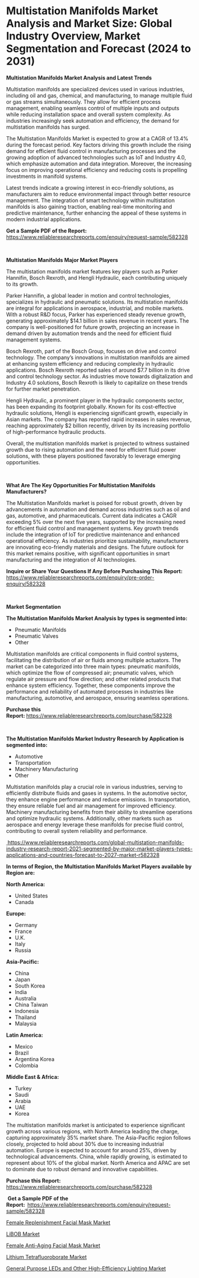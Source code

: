 <p><h1>Multistation Manifolds Market Analysis and Market Size: Global Industry Overview, Market Segmentation and Forecast (2024 to 2031)</h1></p><p><strong>Multistation Manifolds Market Analysis and Latest Trends</strong></p>
<p><p>Multistation manifolds are specialized devices used in various industries, including oil and gas, chemical, and manufacturing, to manage multiple fluid or gas streams simultaneously. They allow for efficient process management, enabling seamless control of multiple inputs and outputs while reducing installation space and overall system complexity. As industries increasingly seek automation and efficiency, the demand for multistation manifolds has surged.</p><p>The Multistation Manifolds Market is expected to grow at a CAGR of 13.4% during the forecast period. Key factors driving this growth include the rising demand for efficient fluid control in manufacturing processes and the growing adoption of advanced technologies such as IoT and Industry 4.0, which emphasize automation and data integration. Moreover, the increasing focus on improving operational efficiency and reducing costs is propelling investments in manifold systems.</p><p>Latest trends indicate a growing interest in eco-friendly solutions, as manufacturers aim to reduce environmental impact through better resource management. The integration of smart technology within multistation manifolds is also gaining traction, enabling real-time monitoring and predictive maintenance, further enhancing the appeal of these systems in modern industrial applications.</p></p>
<p><strong>Get a Sample PDF of the Report:&nbsp;</strong> <a href="https://www.reliableresearchreports.com/enquiry/request-sample/582328?utm_campaign=24&utm_medium=2&utm_source=Github&utm_content=ia&utm_term=27092024&utm_id=multistation-manifolds">https://www.reliableresearchreports.com/enquiry/request-sample/582328</a></p>
<p>&nbsp;</p>
<p><strong>Multistation Manifolds Major Market Players</strong></p>
<p><p>The multistation manifolds market features key players such as Parker Hannifin, Bosch Rexroth, and Hengli Hydraulic, each contributing uniquely to its growth. </p><p>Parker Hannifin, a global leader in motion and control technologies, specializes in hydraulic and pneumatic solutions. Its multistation manifolds are integral for applications in aerospace, industrial, and mobile markets. With a robust R&D focus, Parker has experienced steady revenue growth, generating approximately $14.1 billion in sales revenue in recent years. The company is well-positioned for future growth, projecting an increase in demand driven by automation trends and the need for efficient fluid management systems.</p><p>Bosch Rexroth, part of the Bosch Group, focuses on drive and control technology. The company’s innovations in multistation manifolds are aimed at enhancing system efficiency and reducing complexity in hydraulic applications. Bosch Rexroth reported sales of around $7.7 billion in its drive and control technology sector. As industries move towards digitalization and Industry 4.0 solutions, Bosch Rexroth is likely to capitalize on these trends for further market penetration.</p><p>Hengli Hydraulic, a prominent player in the hydraulic components sector, has been expanding its footprint globally. Known for its cost-effective hydraulic solutions, Hengli is experiencing significant growth, especially in Asian markets. The company has reported rapid increases in sales revenue, reaching approximately $2 billion recently, driven by its increasing portfolio of high-performance hydraulic products. </p><p>Overall, the multistation manifolds market is projected to witness sustained growth due to rising automation and the need for efficient fluid power solutions, with these players positioned favorably to leverage emerging opportunities.</p></p>
<p>&nbsp;</p>
<p><strong>What Are The Key Opportunities For Multistation Manifolds Manufacturers?</strong></p>
<p><p>The Multistation Manifolds market is poised for robust growth, driven by advancements in automation and demand across industries such as oil and gas, automotive, and pharmaceuticals. Current data indicates a CAGR exceeding 5% over the next five years, supported by the increasing need for efficient fluid control and management systems. Key growth trends include the integration of IoT for predictive maintenance and enhanced operational efficiency. As industries prioritize sustainability, manufacturers are innovating eco-friendly materials and designs. The future outlook for this market remains positive, with significant opportunities in smart manufacturing and the integration of AI technologies.</p></p>
<p><strong>Inquire or Share Your Questions If Any Before Purchasing This Report:</strong> <a href="https://www.reliableresearchreports.com/enquiry/pre-order-enquiry/582328?utm_campaign=24&utm_medium=2&utm_source=Github&utm_content=ia&utm_term=27092024&utm_id=multistation-manifolds">https://www.reliableresearchreports.com/enquiry/pre-order-enquiry/582328</a></p>
<p>&nbsp;</p>
<p><strong>Market Segmentation</strong></p>
<p><strong>The Multistation Manifolds Market Analysis by types is segmented into:</strong></p>
<p><ul><li>Pneumatic Manifolds</li><li>Pneumatic Valves</li><li>Other</li></ul></p>
<p><p>Multistation manifolds are critical components in fluid control systems, facilitating the distribution of air or fluids among multiple actuators. The market can be categorized into three main types: pneumatic manifolds, which optimize the flow of compressed air; pneumatic valves, which regulate air pressure and flow direction; and other related products that enhance system efficiency. Together, these components improve the performance and reliability of automated processes in industries like manufacturing, automotive, and aerospace, ensuring seamless operations.</p></p>
<p><strong>Purchase this Report:&nbsp;</strong><a href="https://www.reliableresearchreports.com/purchase/582328?utm_campaign=24&utm_medium=2&utm_source=Github&utm_content=ia&utm_term=27092024&utm_id=multistation-manifolds">https://www.reliableresearchreports.com/purchase/582328</a></p>
<p>&nbsp;</p>
<p><strong>The Multistation Manifolds Market Industry Research by Application is segmented into:</strong></p>
<p><ul><li>Automotive</li><li>Transportation</li><li>Machinery Manufacturing</li><li>Other</li></ul></p>
<p><p>Multistation manifolds play a crucial role in various industries, serving to efficiently distribute fluids and gases in systems. In the automotive sector, they enhance engine performance and reduce emissions. In transportation, they ensure reliable fuel and air management for improved efficiency. Machinery manufacturing benefits from their ability to streamline operations and optimize hydraulic systems. Additionally, other markets such as aerospace and energy leverage these manifolds for precise fluid control, contributing to overall system reliability and performance.</p></p>
<p><a href="https://www.reliableresearchreports.com/global-multistation-manifolds-industry-research-report-2021-segmented-by-major-market-players-types-applications-and-countries-forecast-to-2027-market-r582328?utm_campaign=24&utm_medium=2&utm_source=Github&utm_content=ia&utm_term=27092024&utm_id=multistation-manifolds">&nbsp;https://www.reliableresearchreports.com/global-multistation-manifolds-industry-research-report-2021-segmented-by-major-market-players-types-applications-and-countries-forecast-to-2027-market-r582328</a></p>
<p><strong>In terms of Region, the Multistation Manifolds Market Players available by Region are:</strong></p>
<p>
    <p> <strong> North America: </strong>
        <ul>
            <li>United States</li>
            <li>Canada</li>
        </ul>
        </p> 
    <p> <strong> Europe: </strong>
        <ul>
            <li>Germany</li>
            <li>France</li>
            <li>U.K.</li>
            <li>Italy</li>
            <li>Russia</li>
        </ul>
        </p> 
    <p> <strong> Asia-Pacific: </strong>
        <ul>
            <li>China</li>
            <li>Japan</li>
            <li>South Korea</li>
            <li>India</li>
            <li>Australia</li>
            <li>China Taiwan</li>
            <li>Indonesia</li>
            <li>Thailand</li>
            <li>Malaysia</li>
        </ul>
        </p> 
    <p> <strong> Latin America: </strong>
        <ul>
            <li>Mexico</li>
            <li>Brazil</li>
            <li>Argentina Korea</li>
            <li>Colombia</li>
        </ul>
        </p> 
    <p> <strong> Middle East & Africa: </strong>
        <ul>
            <li>Turkey</li>
            <li>Saudi</li>
            <li>Arabia</li>
            <li>UAE</li>
            <li>Korea</li>
        </ul>
    </p>
    </p>
<p><p>The multistation manifolds market is anticipated to experience significant growth across various regions, with North America leading the charge, capturing approximately 35% market share. The Asia-Pacific region follows closely, projected to hold about 30% due to increasing industrial automation. Europe is expected to account for around 25%, driven by technological advancements. China, while rapidly growing, is estimated to represent about 10% of the global market. North America and APAC are set to dominate due to robust demand and innovative capabilities.</p></p>
<p><strong>Purchase this Report: </strong><a href="https://www.reliableresearchreports.com/purchase/582328?utm_campaign=24&utm_medium=2&utm_source=Github&utm_content=ia&utm_term=27092024&utm_id=multistation-manifolds">https://www.reliableresearchreports.com/purchase/582328</a></p>
<p>&nbsp;<strong>Get a Sample PDF of the Report:&nbsp;&nbsp;</strong><a href="https://www.reliableresearchreports.com/enquiry/request-sample/582328?utm_campaign=24&utm_medium=2&utm_source=Github&utm_content=ia&utm_term=27092024&utm_id=multistation-manifolds">https://www.reliableresearchreports.com/enquiry/request-sample/582328</a></p>
<p><strong></strong></p>
<p><p><a href="https://issuu.com/reportprime-2/docs/female-replenishment-facial-mask-ma_e87ca765ad04e9?utm_campaign=24&utm_medium=2&utm_source=Github&utm_content=ia&utm_term=27092024&utm_id=multistation-manifolds">Female Replenishment Facial Mask Market</a></p><p><a href="https://www.linkedin.com/pulse/comprehensive-analysis-global-libob-market-growth-trends-i4kcc?utm_campaign=24&utm_medium=2&utm_source=Github&utm_content=ia&utm_term=27092024&utm_id=multistation-manifolds">LiBOB Market</a></p><p><a href="https://issuu.com/reportprime-2/docs/female-anti-aging-facial-mask-marke_7f039f26dcc268?utm_campaign=24&utm_medium=2&utm_source=Github&utm_content=ia&utm_term=27092024&utm_id=multistation-manifolds">Female Anti-Aging Facial Mask Market</a></p><p><a href="https://www.linkedin.com/pulse/why-should-you-invest-lithium-tetrafluoroborate-market-dukrc?utm_campaign=24&utm_medium=2&utm_source=Github&utm_content=ia&utm_term=27092024&utm_id=multistation-manifolds">Lithium Tetrafluoroborate Market</a></p><p><a href="https://github.com/WILSONTANNISHA/Market-Research-Report-List-1/blob/main/general-purpose-leds-and-other-high-efficiency-lighting-market.md?utm_campaign=24&utm_medium=2&utm_source=Github&utm_content=ia&utm_term=27092024&utm_id=multistation-manifolds">General Purpose LEDs and Other High-Efficiency Lighting Market</a></p></p>